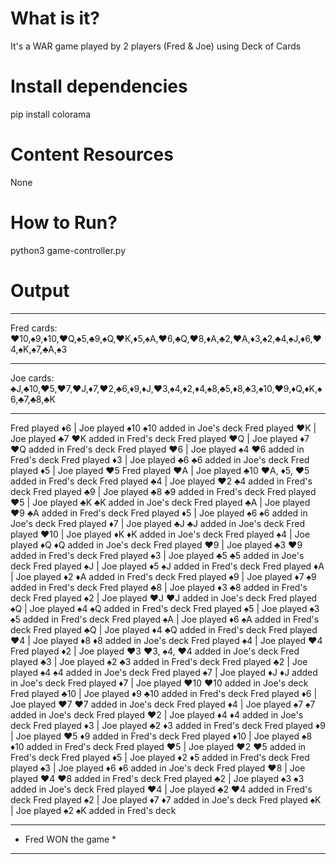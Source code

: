 # What is it?
It's a WAR game played by 2 players (Fred & Joe) using Deck of Cards

# Install dependencies
pip install colorama

# Content Resources
None

# How to Run?
python3 game-controller.py

# Output
____________________________________________________________________________________________________
Fred cards:
♥10,♠9,♦10,♥Q,♠5,♣9,♠Q,♥K,♦5,♠A,♥6,♣Q,♥8,♦A,♣2,♥A,♦3,♠2,♣4,♠J,♦6,♥4,♠K,♠7,♣A,♠3
____________________________________________________________________________________________________
Joe cards:
♣J,♣10,♥5,♥7,♥J,♦7,♥2,♣6,♦9,♦J,♥3,♠4,♦2,♦4,♠8,♣5,♦8,♣3,♠10,♥9,♦Q,♦K,♠6,♣7,♣8,♣K
____________________________________________________________________________________________________
Fred played ♦6 | Joe played ♠10
♠10 added in Joe's deck
Fred played ♥K | Joe played ♣7
♥K added in Fred's deck
Fred played ♥Q | Joe played ♦7
♥Q added in Fred's deck
Fred played ♥6 | Joe played ♠4
♥6 added in Fred's deck
Fred played ♦3 | Joe played ♣6
♣6 added in Joe's deck
Fred played ♦5 | Joe played ♥5
Fred played ♥A | Joe played ♣10
♥A, ♦5, ♥5 added in Fred's deck
Fred played ♣4 | Joe played ♥2
♣4 added in Fred's deck
Fred played ♣9 | Joe played ♣8
♣9 added in Fred's deck
Fred played ♥5 | Joe played ♣K
♣K added in Joe's deck
Fred played ♣A | Joe played ♥9
♣A added in Fred's deck
Fred played ♦5 | Joe played ♠6
♠6 added in Joe's deck
Fred played ♦7 | Joe played ♣J
♣J added in Joe's deck
Fred played ♥10 | Joe played ♦K
♦K added in Joe's deck
Fred played ♠4 | Joe played ♦Q
♦Q added in Joe's deck
Fred played ♥9 | Joe played ♣3
♥9 added in Fred's deck
Fred played ♠3 | Joe played ♣5
♣5 added in Joe's deck
Fred played ♠J | Joe played ♦5
♠J added in Fred's deck
Fred played ♦A | Joe played ♦2
♦A added in Fred's deck
Fred played ♠9 | Joe played ♦7
♠9 added in Fred's deck
Fred played ♣8 | Joe played ♦3
♣8 added in Fred's deck
Fred played ♠2 | Joe played ♥J
♥J added in Joe's deck
Fred played ♠Q | Joe played ♠4
♠Q added in Fred's deck
Fred played ♠5 | Joe played ♠3
♠5 added in Fred's deck
Fred played ♠A | Joe played ♦6
♠A added in Fred's deck
Fred played ♣Q | Joe played ♦4
♣Q added in Fred's deck
Fred played ♥4 | Joe played ♦8
♦8 added in Joe's deck
Fred played ♠4 | Joe played ♥4
Fred played ♦2 | Joe played ♥3
♥3, ♠4, ♥4 added in Joe's deck
Fred played ♣3 | Joe played ♠2
♣3 added in Fred's deck
Fred played ♣2 | Joe played ♠4
♠4 added in Joe's deck
Fred played ♠7 | Joe played ♦J
♦J added in Joe's deck
Fred played ♦7 | Joe played ♥10
♥10 added in Joe's deck
Fred played ♣10 | Joe played ♦9
♣10 added in Fred's deck
Fred played ♦6 | Joe played ♥7
♥7 added in Joe's deck
Fred played ♦4 | Joe played ♠7
♠7 added in Joe's deck
Fred played ♥2 | Joe played ♦4
♦4 added in Joe's deck
Fred played ♦3 | Joe played ♣2
♦3 added in Fred's deck
Fred played ♦9 | Joe played ♥5
♦9 added in Fred's deck
Fred played ♦10 | Joe played ♠8
♦10 added in Fred's deck
Fred played ♥5 | Joe played ♥2
♥5 added in Fred's deck
Fred played ♦5 | Joe played ♦2
♦5 added in Fred's deck
Fred played ♠3 | Joe played ♦6
♦6 added in Joe's deck
Fred played ♥8 | Joe played ♥4
♥8 added in Fred's deck
Fred played ♣2 | Joe played ♠3
♠3 added in Joe's deck
Fred played ♥4 | Joe played ♣2
♥4 added in Fred's deck
Fred played ♠2 | Joe played ♦7
♦7 added in Joe's deck
Fred played ♠K | Joe played ♠2
♠K added in Fred's deck

*************************
* Fred WON the game *
*************************
